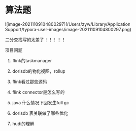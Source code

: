 # 算法题

![image-20211109104800297](/Users/zyw/Library/Application Support/typora-user-images/image-20211109104800297.png)

二分查找写的太差了！！！！！



项目问题

1. flink的taskmanager

2. dorisdb的物化视图，rollup

3. flink看过那些源码

4. flink connector是怎么写的

5. java 什么情况下回发生full gc

6. dorisdb 表关联做了哪些优化

7. hudi的理解

   